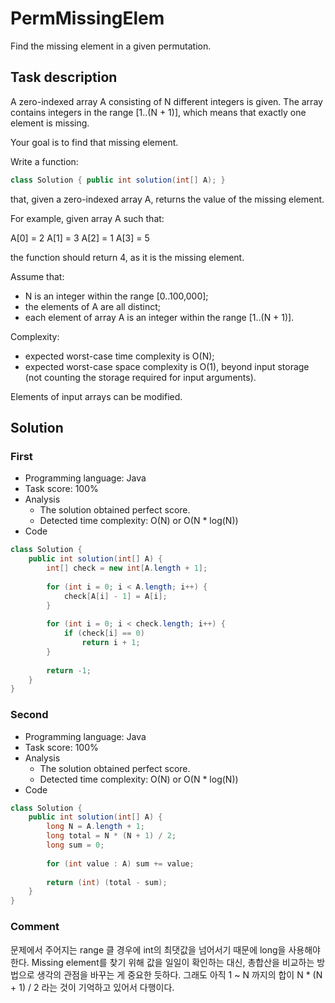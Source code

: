 # PermMissingElem

Find the missing element in a given permutation.

## Task description

A zero-indexed array A consisting of N different integers is given. The array contains integers in the range [1..(N + 1)], which means that exactly one element is missing.

Your goal is to find that missing element.

Write a function:

```java
class Solution { public int solution(int[] A); }
```

that, given a zero-indexed array A, returns the value of the missing element.

For example, given array A such that:

  A[0] = 2  A[1] = 3  A[2] = 1  A[3] = 5

the function should return 4, as it is the missing element.

Assume that:

* N is an integer within the range [0..100,000];
* the elements of A are all distinct;
* each element of array A is an integer within the range [1..(N + 1)].

Complexity:

* expected worst-case time complexity is O(N);
* expected worst-case space complexity is O(1), beyond input storage (not counting the storage required for input arguments).

Elements of input arrays can be modified.

## Solution

### First

* Programming language: Java
* Task score: 100%
* Analysis
  - The solution obtained perfect score.
  - Detected time complexity: O(N) or O(N * log(N))
* Code

```java
class Solution {
    public int solution(int[] A) {
        int[] check = new int[A.length + 1];
        
        for (int i = 0; i < A.length; i++) {
            check[A[i] - 1] = A[i];
        }
        
        for (int i = 0; i < check.length; i++) {
            if (check[i] == 0)
                return i + 1;
        }
        
        return -1;
    }
}
```

### Second

* Programming language: Java
* Task score: 100%
* Analysis
  - The solution obtained perfect score.
  - Detected time complexity: O(N) or O(N * log(N))
* Code

```java
class Solution {
    public int solution(int[] A) {
        long N = A.length + 1;
        long total = N * (N + 1) / 2;
        long sum = 0;
        
        for (int value : A) sum += value;
        
        return (int) (total - sum);
    }
}
```

### Comment

문제에서 주어지는 range 클 경우에 int의 최댓값을 넘어서기 때문에 long을 사용해야 한다. Missing element를 찾기 위해 값을 일일이 확인하는 대신, 총합산을 비교하는 방법으로 생각의 관점을 바꾸는 게 중요한 듯하다. 그래도 아직 1 ~ N 까지의 합이 N * (N + 1) / 2 라는 것이 기억하고 있어서 다행이다.